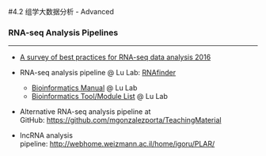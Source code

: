 #4.2 组学大数据分析 - Advanced



### RNA-seq Analysis Pipelines
---

* [A survey of best practices for RNA-seq data analysis 2016](https://genomebiology.biomedcentral.com/articles/10.1186/s13059-016-0881-8#Abs1)

* RNA-seq analysis pipeline @ Lu Lab: [RNAfinder](http://bioinformatics.life.tsinghua.edu.cn/new_home/lulab-software/rnafinder.html)
  *  [Bioinformatics Manual](http://www.ncrnalab.org/wiki/index.php/Bioinformatics_Manual) @ Lu Lab
  *  [Bioinformatics Tool/Module List](http://www.ncrnalab.org/wiki/index.php/Research_@_Lu_Lab#in-house_Tools) @ Lu Lab
* Alternative RNA-seq analysis pipeline at GitHub: https://github.com/mgonzalezporta/TeachingMaterial
* lncRNA analysis pipeline: http://webhome.weizmann.ac.il/home/igoru/PLAR/




